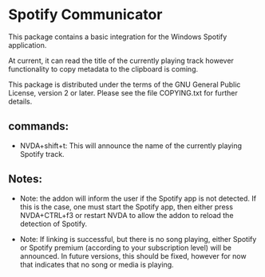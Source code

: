 # Spotify Communicator

This package contains a basic integration for the Windows Spotify application.

At current, it can read the title of the currently playing track however functionality to copy metadata to the clipboard is coming.

This package is distributed under the terms of the GNU General Public License, version 2 or later. Please see the file COPYING.txt for further details.

## commands:

- NVDA+shift+t: This will announce the name of the currently playing Spotify track.

## Notes:

- Note: the addon will inform the user if the Spotify app is not detected. If this is the case, one must start the Spotify app, then either press NVDA+CTRL+f3 or restart NVDA to allow the addon to reload the detection of Spotify.

- Note: If linking is successful, but there is no song playing, either Spotify or Spotify premium (according to your subscription level) will be announced. In future versions, this should be fixed, however for now that indicates that no song or media is playing.